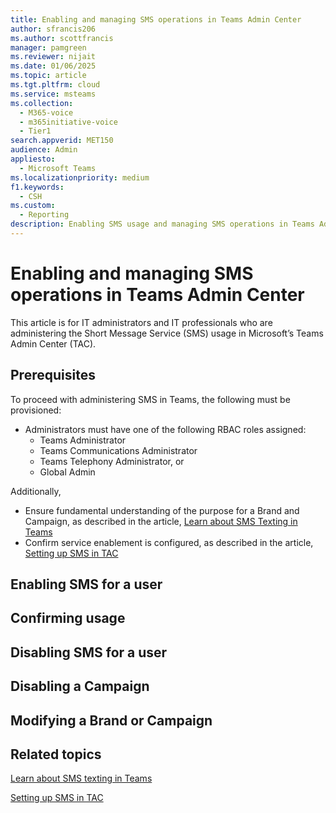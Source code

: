```yaml
---
title: Enabling and managing SMS operations in Teams Admin Center
author: sfrancis206
ms.author: scottfrancis
manager: pamgreen
ms.reviewer: nijait
ms.date: 01/06/2025
ms.topic: article
ms.tgt.pltfrm: cloud
ms.service: msteams
ms.collection:
  - M365-voice
  - m365initiative-voice
  - Tier1
search.appverid: MET150
audience: Admin
appliesto:
  - Microsoft Teams
ms.localizationpriority: medium
f1.keywords:
  - CSH
ms.custom:
  - Reporting
description: Enabling SMS usage and managing SMS operations in Teams Admin Center
---
```


# Enabling and managing SMS operations in Teams Admin Center

This article is for IT administrators and IT professionals who are administering the Short Message Service (SMS) usage in Microsoft’s Teams Admin Center (TAC).

## Prerequisites

To proceed with administering SMS in Teams, the following must be provisioned:

- Administrators must have one of the following RBAC roles assigned:
  - Teams Administrator
  - Teams Communications Administrator
  - Teams Telephony Administrator, or
  - Global Admin

Additionally,

- Ensure fundamental understanding of the purpose for a Brand and Campaign, as described in the article, [Learn about SMS Texting in Teams](sms-overview.md)
- Confirm service enablement is configured, as described in the article, [Setting up SMS in TAC](sms-setup-brand-and-campaign.md)

## Enabling SMS for a user


## Confirming usage


## Disabling SMS for a user


## Disabling a Campaign


## Modifying a Brand or Campaign


## Related topics

[Learn about SMS texting in Teams](sms-overview.md)

[Setting up SMS in TAC](sms-setup-brand-and-campaign.md)

